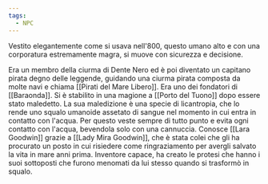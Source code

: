 ```yaml
---
tags:
  - NPC
---
```

Vestito elegantemente come si usava nell'800, questo umano alto e con una corporatura estremamente magra, si muove con sicurezza e decisione.

Era un membro della ciurma di Dente Nero ed è poi diventato un capitano pirata degno delle leggende, guidando una ciurma pirata composta da molte navi e chiama [[Pirati del Mare Libero]]. Era uno dei fondatori di [[Baraonda]].
Si è stabilito in una magione a [[Porto del Tuono]] dopo essere stato maledetto.
La sua maledizione è una specie di licantropia, che lo rende uno squalo umanoide assetato di sangue nel momento in cui entra in contatto con l'acqua. Per questo veste sempre di tutto punto e evita ogni contatto con l'acqua, bevendola solo con una cannuccia.
Conosce [[Lara Goodwin]] grazie a [[Lady Mira Goodwin]], che è stata colei che gli ha procurato un posto in cui risiedere come ringraziamento per avergli salvato la vita in mare anni prima. 
Inventore capace, ha creato le protesi che hanno i suoi sottoposti che furono menomati da lui stesso quando si trasformò in squalo.

